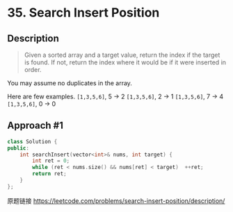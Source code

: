 # 35. Search Insert Position

## Description
>Given a sorted array and a target value, return the index if the target is found. If not, return the index where it would be if it were inserted in order.

You may assume no duplicates in the array.

Here are few examples.
`[1,3,5,6]`, 5 → 2
`[1,3,5,6]`, 2 → 1
`[1,3,5,6]`, 7 → 4
`[1,3,5,6]`, 0 → 0

## Approach #1 
```C++
class Solution {
public:
    int searchInsert(vector<int>& nums, int target) {
        int ret = 0;      
        while (ret < nums.size() && nums[ret] < target)  ++ret;
        return ret;
    }
};
```

原题链接 <https://leetcode.com/problems/search-insert-position/description/>
